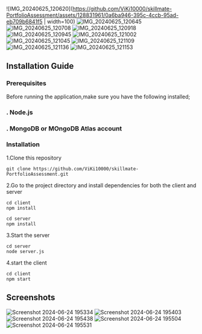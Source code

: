 ![IMG_20240625_120620](https://github.com/ViKi10000/skillmate-PortfolioAssessment/assets/128831961/0a6ba946-395c-4ccb-95ad-eb709b6841f5 | width=100)
![IMG_20240625_120645](https://github.com/ViKi10000/skillmate-PortfolioAssessment/assets/128831961/a2490e4e-8649-4d38-9ae0-b3b086fc795f)
![IMG_20240625_120708](https://github.com/ViKi10000/skillmate-PortfolioAssessment/assets/128831961/7e625f80-bfd7-4a53-b310-bd174d936338)
![IMG_20240625_120918](https://github.com/ViKi10000/skillmate-PortfolioAssessment/assets/128831961/91198f70-3162-4abf-9e19-a4a7886a03fd)
![IMG_20240625_120945](https://github.com/ViKi10000/skillmate-PortfolioAssessment/assets/128831961/23d2dd4e-6a8a-4770-89a9-ab747afa55d9)
![IMG_20240625_121002](https://github.com/ViKi10000/skillmate-PortfolioAssessment/assets/128831961/2cdfecbd-3cb0-4b40-9657-87cc31db3e1c)
![IMG_20240625_121045](https://github.com/ViKi10000/skillmate-PortfolioAssessment/assets/128831961/f74a7edc-5ec2-4d4d-8fe9-d69b4f7b9e73)
![IMG_20240625_121109](https://github.com/ViKi10000/skillmate-PortfolioAssessment/assets/128831961/3ebf6f79-f2cc-44b5-af2f-70c87fcb3d9a)
![IMG_20240625_121136](https://github.com/ViKi10000/skillmate-PortfolioAssessment/assets/128831961/8869d57d-8f75-44e3-bf8a-266cb4893e71)
![IMG_20240625_121153](https://github.com/ViKi10000/skillmate-PortfolioAssessment/assets/128831961/402f3f0a-dcf1-4968-8a11-b060037bbd47)
## Installation Guide

### Prerequisites

   Before running the application,make sure you have the following installed;

### . Node.js
### . MongoDB or MOngoDB Atlas account

### Installation

   1.Clone this repository
   ```
git clone https://github.com/ViKi10000/skillmate-PortfolioAssessment.git
  ```
   2.Go to the project directory and install dependencies for both the client and server
   ```
cd client
npm install
```
```
cd server
npm install
```
  3.Start the server
  ```
cd server
node server.js
```
  4.start the client
  ```
cd client
npm start
```

## Screenshots

![Screenshot 2024-06-24 195334](https://github.com/ViKi10000/skillmate-PortfolioAssessment/assets/128831961/95614079-15e5-419d-a42c-beeb71bf557d)
![Screenshot 2024-06-24 195403](https://github.com/ViKi10000/skillmate-PortfolioAssessment/assets/128831961/5b42bb48-54db-4a71-bce8-586d9fd16303)
![Screenshot 2024-06-24 195438](https://github.com/ViKi10000/skillmate-PortfolioAssessment/assets/128831961/870b3299-c982-4937-90aa-dae6aac039fc)
![Screenshot 2024-06-24 195504](https://github.com/ViKi10000/skillmate-PortfolioAssessment/assets/128831961/4249c90b-701e-4df5-80c1-4a14b0c9a7e5)
![Screenshot 2024-06-24 195531](https://github.com/ViKi10000/skillmate-PortfolioAssessment/assets/128831961/f9001e27-4212-4ab7-9193-c5521c1e3162)

